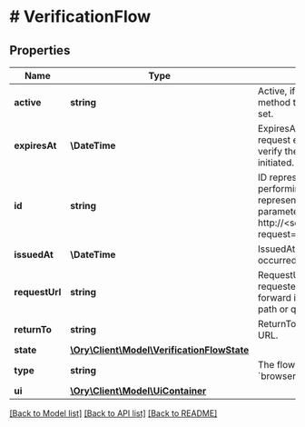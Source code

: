 # # VerificationFlow

## Properties

Name | Type | Description | Notes
------------ | ------------- | ------------- | -------------
**active** | **string** | Active, if set, contains the registration method that is being used. It is initially not set. | [optional]
**expiresAt** | **\DateTime** | ExpiresAt is the time (UTC) when the request expires. If the user still wishes to verify the address, a new request has to be initiated. | [optional]
**id** | **string** | ID represents the request&#39;s unique ID. When performing the verification flow, this represents the id in the verify ui&#39;s query parameter: http://&lt;selfservice.flows.verification.ui_url&gt;?request&#x3D;&lt;id&gt;  type: string format: uuid |
**issuedAt** | **\DateTime** | IssuedAt is the time (UTC) when the request occurred. | [optional]
**requestUrl** | **string** | RequestURL is the initial URL that was requested from Ory Kratos. It can be used to forward information contained in the URL&#39;s path or query for example. | [optional]
**returnTo** | **string** | ReturnTo contains the requested return_to URL. | [optional]
**state** | [**\Ory\Client\Model\VerificationFlowState**](VerificationFlowState.md) |  |
**type** | **string** | The flow type can either be &#x60;api&#x60; or &#x60;browser&#x60;. |
**ui** | [**\Ory\Client\Model\UiContainer**](UiContainer.md) |  |

[[Back to Model list]](../../README.md#models) [[Back to API list]](../../README.md#endpoints) [[Back to README]](../../README.md)
